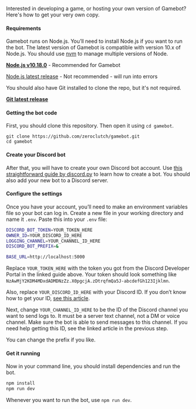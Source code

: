 Interested in developing a game, or hosting your own version of Gamebot? Here's how to get your very own copy.

#### Requirements

Gamebot runs on Node.js. You’ll need to install Node.js if you want to run the bot. The latest version of Gamebot is compatible with version 10.x of Node.js. You should use [nvm](https://github.com/nvm-sh/nvm/blob/master/README.md) to manage multiple versions of Node. 

[**Node.js v10.18.0**](https://nodejs.org/en/blog/release/v10.18.0/) - Recommended for Gamebot

[Node.js latest release](https://nodejs.org/en/download/) - Not recommended - will run into errors

You should also have Git installed to clone the repo, but it's not required.

[**Git latest release**](https://git-scm.com/downloads)

#### Getting the bot code

First, you should clone this repository. Then open it using `cd gamebot`. 

```http
git clone https://github.com/zeroclutch/gamebot.git
cd gamebot
```

#### Create your Discord bot

After that, you will have to create your own Discord bot account. Use [this straightforward guide by discord.py](https://discordpy.readthedocs.io/en/latest/discord.html) to learn how to create a bot. You should also add your new bot to a Discord server. 

#### Configure the settings

Once you have your account, you’ll need to make an environment variables file so your bot can log in. Create a new file in your working directory and name it `.env`. Paste this into your `.env` file:

```bash
DISCORD_BOT_TOKEN=YOUR_TOKEN_HERE
OWNER_ID=YOUR_DISCORD_ID_HERE
LOGGING_CHANNEL=YOUR_CHANNEL_ID_HERE
DISCORD_BOT_PREFIX=&

BASE_URL=http://localhost:5000
```

Replace `YOUR_TOKEN_HERE` with the token you got from the Discord Developer Portal in the linked guide above. Your token should look something like `NzAwMjY2KDM4MDxdADMDNzZz.X0pgcjA.zDtrqfmQa5J-abcdefGh123Ijklmn`. 

Also, replace `YOUR_DISCORD_ID_HERE` with your Discord ID. If you don’t know how to get your ID, [see this article](https://support.discordapp.com/hc/en-us/articles/206346498-Where-can-I-find-my-User-Server-Message-ID-). 

Next, change `YOUR_CHANNEL_ID_HERE` to be the ID of the Discord channel you want to send logs to. It must be a server text channel, not a DM or voice channel. Make sure the bot is able to send messages to this channel. If you need help getting this ID, see the linked article in the previous step. 

You can change the prefix if you like.

#### Get it running

Now in your command line, you should install dependencies and run the bot. 

```bash
npm install
npm run dev
```

Whenever you want to run the bot, use `npm run dev`.
